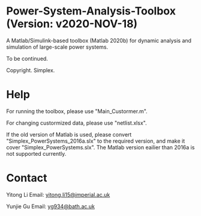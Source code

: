 # Power-System-Analysis-Toolbox (Version: v2020-NOV-18)

A Matlab/Simulink-based toolbox (Matlab 2020b) for dynamic analysis and simulation of large-scale power systems.

To be continued.

Copyright. Simplex.

# Help

For running the toolbox, please use "Main_Custormer.m".

For changing custormized data, please use "netlist.xlsx".

If the old version of Matlab is used, please convert "Simplex_PowerSystems_2016a.slx" to the required version, and make it cover "Simplex_PowerSystems.slx". The Matlab version eailier than 2016a is not supported currently.

# Contact

Yitong Li
Email: yitong.li15@imperial.ac.uk

Yunjie Gu
Email: yg934@bath.ac.uk